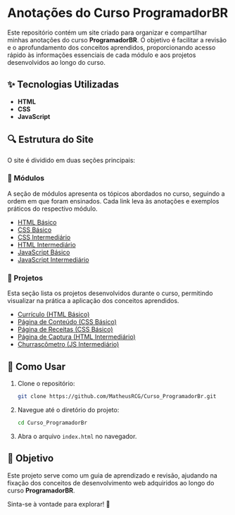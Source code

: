 # Anotações do Curso ProgramadorBR

Este repositório contém um site criado para organizar e compartilhar minhas anotações do curso **ProgramadorBR**. O objetivo é facilitar a revisão e o aprofundamento dos conceitos aprendidos, proporcionando acesso rápido às informações essenciais de cada módulo e aos projetos desenvolvidos ao longo do curso.

## ✨ Tecnologias Utilizadas

- **HTML**
- **CSS**
- **JavaScript**

## 🔍 Estrutura do Site

O site é dividido em duas seções principais:

### 📖 Módulos

A seção de módulos apresenta os tópicos abordados no curso, seguindo a ordem em que foram ensinados. Cada link leva às anotações e exemplos práticos do respectivo módulo.

- [HTML Básico](./src/view/modulo_1_2_3_html_basico/index.html)
- [CSS Básico](./src/view/modulo_5_css_basico/index.html)
- [CSS Intermediário](./src/view/modulo_8_css-intermediario/index.html)
- [HTML Intermediário](./src/view/modulo_9_html_intermediario/index.html)
- [JavaScript Básico](./src/view/modulo_11_12_js_basico/index.html)
- [JavaScript Intermediário](./src/view/modulo_13_js_intermediario/index.html)

### 🎨 Projetos

Esta seção lista os projetos desenvolvidos durante o curso, permitindo visualizar na prática a aplicação dos conceitos aprendidos.

- [Currículo (HTML Básico)](./src/view/modulo_4_projeto_curriculo/index.html)
- [Página de Conteúdo (CSS Básico)](./src/view/modulo_6_projeto_pag_conteudo/index.html)
- [Página de Receitas (CSS Básico)](./src/view/modulo_7_projeto_pag_de_receitas/index.html)
- [Página de Captura (HTML Intermediário)](./src/view/modulo_10_projeto_pag_captura/index.html)
- [Churrascômetro (JS Intermediário)](./src/view/modulo_14_projeto_churrascometro/index.html)

## 🔧 Como Usar

1. Clone o repositório:
   ```sh
   git clone https://github.com/MatheusRCG/Curso_ProgramadorBr.git
   ```
2. Navegue até o diretório do projeto:
   ```sh
   cd Curso_ProgramadorBr
   ```
3. Abra o arquivo `index.html` no navegador.

## 🌟 Objetivo

Este projeto serve como um guia de aprendizado e revisão, ajudando na fixação dos conceitos de desenvolvimento web adquiridos ao longo do curso **ProgramadorBR**.

Sinta-se à vontade para explorar! 🚀

